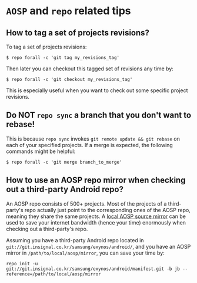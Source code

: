 # `AOSP` and `repo` related tips

## How to tag a set of projects revisions?

To tag a set of projects revisions:

```
$ repo forall -c 'git tag my_revisions_tag'
```

Then later you can checkout this tagged set of revisions any time by:

```
$ repo forall -c 'git checkout my_revisions_tag'
```

This is especially useful when you want to check out some specific project revisions.

## Do NOT `repo sync` a branch that you don't want to rebase!

This is because `repo sync` invokes `git remote update && git rebase` on each of your specified projects. If a merge is expected, the following commands might be helpful:

```
$ repo forall -c 'git merge branch_to_merge'
```

## How to use an AOSP repo mirror when checking out a third-party Android repo?

An AOSP repo consists of 500+ projects. Most of the projects of a third-party's repo actually just point to the corresponding ones of the AOSP repo, meaning they share the same projects. A [local AOSP source mirror](http://source.android.com/source/downloading.html#using-a-local-mirror) can be used to save your internet bandwidth (hence your time) enormously when checking out a third-party's repo.

Assuming you have a third-party Android repo located in `git://git.insignal.co.kr/samsung/exynos/android/`, and you have an AOSP mirror in `/path/to/local/aosp/mirror`, you can save your time by:

```
repo init -u git://git.insignal.co.kr/samsung/exynos/android/manifest.git -b jb --reference=/path/to/local/aosp/mirror
```
